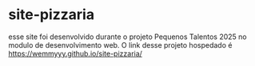 # site-pizzaria
esse site foi desenvolvido durante o projeto Pequenos Talentos 2025 no modulo de desenvolvimento web.
O link desse projeto hospedado é https://wemmyyy.github.io/site-pizzaria/
